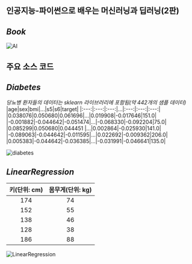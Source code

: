 ## 인공지능-파이썬으로 배우는 머신러닝과 딥러닝(2판)

## *Book*
![AI](https://github.com/MinWook6457/AI-Python/assets/103114126/d9a80cbb-2d9f-4efb-9f0b-59bca5e831b8)

## 주요 소스 코드

## *Diabetes*

*당뇨병 환자들의 데이터는 sklearn 라이브러리에 포함됨(약 442개의 샘플 데이터)* 
|age|sex|bmi|...|s5|s6|target|
|:---:|:---:|:---:|...|:---:|:---:|:---:|
|0.038076|0.050680|0.061696|...|0.019908|-0.017646|151.0|
|-0.001882|-0.044642|-0.051474|...|-0.068330|-0.092204|75.0|
|0.085299|0.050680|0.044451 |...|0.002864|-0.025930|141.0|
|-0.089063|-0.044642|-0.011595|...|0.022692|-0.009362|206.0|
|0.005383|-0.044642|-0.036385|...|-0.031991|-0.046641|135.0|



![diabetes](https://github.com/MinWook6457/AI-Python/assets/103114126/72d95eee-a769-427a-9074-319d1999b95e)

## *LinearRegression*
| **키(단위: cm)** | **몸무게(단위: kg)** |
|:---:|:---:|
|174|74|
|152|55|
|138|46|
|128|38|
|186|88|


![LinearRegression](https://github.com/MinWook6457/AI-Python/assets/103114126/aa88121f-9d2f-4d8f-93ac-1317d1fc2548)

